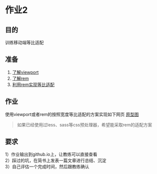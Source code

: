# 作业2
## 目的
训练移动端等比适配
## 准备
1) [了解viewport](http://www.jianshu.com/p/b880b48fa028)    
2) [了解rem](https://segmentfault.com/a/1190000007369162)   
3) [利用rem实现等比适配](http://www.jianshu.com/p/064671df0454)
## 作业
使用viewport或者rem的按照宽度等比适配的方案实现如下网页
[原型图](https://modao.cc/app/xDOuauwgHmMGBl2qyFKC8avaqV03l0i)
> 如果已经使用过less、sass等css预处理器，希望能采取rem的适配方案

## 要求
1）作业输出到github.io上，让教练可以直接查看    
2）踩过的坑，在简书上发表一篇文章进行总结、沉淀    
3）自己评估一个完成时间，然后跟教练确认   

